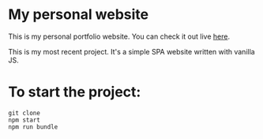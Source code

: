 # My personal website
This is my personal portfolio website.
You can check it out live [here](https://kajetaniak.pl/).

This is my most recent project. It's a simple SPA website written with vanilla JS.

# To start the project:
```
git clone
npm start
npm run bundle
```
